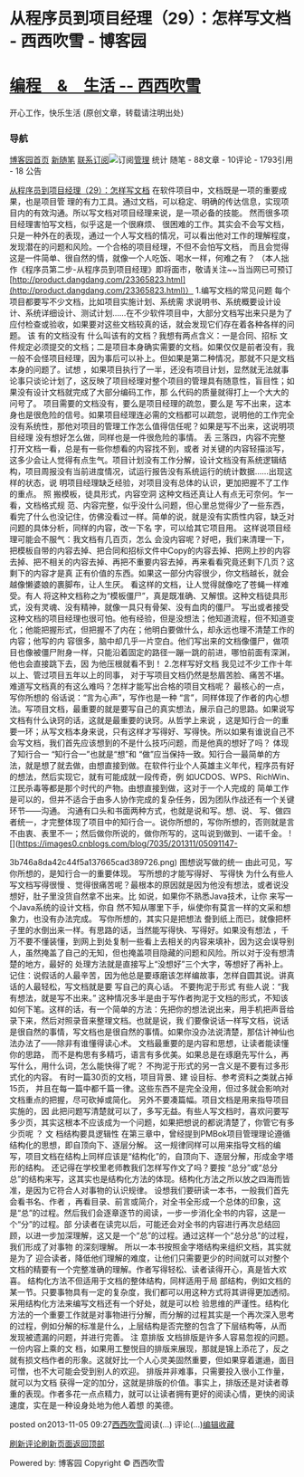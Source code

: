 
# 从程序员到项目经理（29）：怎样写文档 - 西西吹雪 - 博客园
# [编程　&　生活      --       西西吹雪](https://www.cnblogs.com/watsonyin/)
开心工作，快乐生活  (原创文章，转载请注明出处)

### 导航
[博客园](https://www.cnblogs.com/)[首页](https://www.cnblogs.com/watsonyin/)
[新随笔](https://i.cnblogs.com/EditPosts.aspx?opt=1)
[联系](https://msg.cnblogs.com/send/%E8%A5%BF%E8%A5%BF%E5%90%B9%E9%9B%AA)[订阅](https://www.cnblogs.com/watsonyin/rss)![订阅](//www.cnblogs.com/images/xml.gif)[管理](https://i.cnblogs.com/)
统计
随笔 -		88文章 -		10评论 -		1793引用 -		18
公告

[从程序员到项目经理（29）：怎样写文档](https://www.cnblogs.com/watsonyin/p/3407900.html)
在软件项目中，文档既是一项的重要成果，也是项目管
理的有力工具。通过文档，可以稳定、明确的传达信息，实现项目内的有效沟通。所以写文档对项目经理来说，是一项必备的技能。
然而很多项目经理害怕写文档，似乎这是一个很麻烦、
很困难的工作。其实会不会写文档，只是一种外在的表现，通过一个人写文档的情况，可以看出他对工作的理解程度，发现潜在的问题和风险。一个合格的项目经理，不但不会怕写文档，
而且会觉得这是一件简单、很自然的情，就像一个人吃饭、喝水一样，何难之有？
（本人拙作《程序员第二步-从程序员到项目经理》即将面市，敬请关注~~当当网已可预订[http://product.dangdang.com/23365823.html](http://product.dangdang.com/23365823.html)）
1.编写文档的常见问题
每个项目都要写不少文档，比如项目实施计划、系统需
求说明书、系统概要设计设计、系统详细设计、测试计划……在不少软件项目中，大部分文档写出来只是为了应付检查或验收，如果要对这些文档较真的话，就会发现它们存在着各种各样的问题。
该
有的文档没有
什么叫该有的文档？我想有两点含义：一是合同、招标
文件规定必须提交的文档；二是项目本身确实需要的文档。如果仅仅是前者没有，我一般不会怪项目经理，因为事后可以补上。但如果是第二种情况，那就不只是文档本身的问题了。试想
，如果项目执行了一半，还没有项目计划，显然就无法就事论事只谈论计划了，这反映了项目经理对整个项目的管理具有随意性，盲目性；如果没有设计文档就完成了大部分编码工作，那
么代码的质量就得打上一个大大的问号了。
项目需要的文档没有，要么是项目经理的疏忽，要么是
写不出来，这本身也是很危险的信号。如果项目经理连必需的文档都可以疏忽，说明他的工作完全没有系统性，那他对项目的管理工作怎么值得信任呢？如果是写不出来，这说明项目经理
没有想好怎么做，同样也是一件很危险的事情。
丢
三落四，内容不完整
打开文档一看，总是有一些你想看的内容找不到，或者
对关键的内容轻描淡写，这多少会让人觉得有点生气。项目计划没有工作分解，设计文档没有系统逻辑结构，项目周报没有当前进度情况，试运行报告没有系统运行的统计数据……出现这样的状态，说
明项目经理缺乏经验，对项目没有总体的认识，更加把握不了工作的重点。
照
搬模板，徒具形式，内容空洞
这种文档还真让人有点无可奈何。乍一看，文档格式规
范、内容完整，似乎没什么问题，但心里总觉得少了一些东西，看完了什么也没记住，仿佛没看过一样。简单的说，就是没有实质性内容，缺乏对问题的具体分析，同样的内容，改一下名
字，可以给其它项目用。
这样说项目经理可能会不服气：我文档有几百页，怎么
会没内容呢？好吧，我们来清理一下，把模板自带的内容去掉、把合同和招标文件中Copy的内容去掉、把网上抄的内容去掉、把不相关的内容去掉、再把不重要内容去掉，再来看看究竟还剩下几页？这剩下的内容才是真
正有价值的东西。如果这一部分内容很少，你文档越长，就会越像懒婆娘的裹脚布，让人生厌。
看这样的文档，让人觉得就像吃了苍蝇一样难受。有人
将这种文档称之为“模板僵尸”，真是既准确、又解恨。这种文档徒具形式，没有灵魂、没有精神，就像一具只有骨架、没有血肉的僵尸。
写出或者接受这种文档的项目经理也很可怕。他有经验，但是没想法；他知道流程，但不知道变化；他能把握形式，但把握不了内在；他明白要做什么，却永远也理不清楚工作的内容；他写的内
容很多，脑中却几乎一片空白。他们写出来的文档像僵尸，做项目也像被僵尸附身一样，只能沿着固定的路径一蹦一跳的前进，哪怕前面有深渊，他也会直接跳下去，因
为他压根就看不到！
2.怎样写好文档
我见过不少工作十年以上、管过项目五年以上的同事，
对于写项目文档仍然是愁眉苦脸、痛苦不堪。难道写文档真的有这么难吗？怎样才能写出合格的项目文档呢？
最核心的一点，写你所想的
俗话说：“言为心声”，写作也是一种
“言”，同样体现了作者的内心想法。写项目文档，最重要的就是要写自己的真实想法，展示自己的思路。如果说写文档有什么诀窍的话，这就是最重要的诀窍。从哲学上来说
，这是知行合一的重要一环；从写文档本身来说，只有这样才写得好、写得快。所以如果有谁说自己不会写文档，我们首先应该想到的不是什么技巧问题，而是他真的想好了吗？
体现了知行合一
“知行合一”也就是“想”和
“做”应当保持一致。知行合一最简单的方法，就是想了就去做，由想直接到做。在软件行业个人英雄主义年代，程序员有好的想法，然后实现它，就有可能成就一段传奇，例
如UCDOS、WPS、RichWin、江民杀毒等都是那个时代的产物。由想直接到做，这对于一个人完成的
简单工作是可以的，但并不适合于由多人协作完成的复杂任务，因为团队作战还有一个关键环节——沟通。
沟通有口头和书面两种方式，也就是说和写。想、说、
写、做四者统一，才完整体现了项目中的知行合一。说你所想的，写你所想的，否则就是言不由衷、表里不一；然后做你所说的，做你所写的，这叫说到做到、一诺千金。
![](https://images0.cnblogs.com/blog/7035/201311/05091147-
3b746a8da42c44f5a137665cad389726.png)
图想说写做的统一
由此可见，写你所想的，是知行合一的重要体现。
写所想的才能写得好、
写得快
为什么有些人写文档写得很慢
、觉得很痛苦呢？最根本的原因就是因为他没有想法，或者说没想好，肚子里没货自然拿不出来。比
如说，如果你不熟悉Java技术，让你
来写一个Java系统的设计文档，你自
然不知从哪里下手，纵使你有莫言一样的文采和想象力，也没有办法完成。
写你所想的，其实只是把想法
誊到纸上而已，就像把杯子里的水倒出来一样。有思路的话，当然能写得快、写得好。如果没有想法
，千万不要不懂装懂，到网上到处复制一些看上去相关的内容来填补，因为这会误导别人，虽然掩盖了自己的无知，但也掩盖项目隐藏的问题和风险。所以对于没有想清楚的地方，最好的
处理方法就是直接写上“没想好”三个大字，等想好了再补上。记住：说假话的人最辛苦，因为他总是要琢磨该怎样编故事，怎样自圆其说。讲真话的人最轻松，写文档就是要
写自己的真心话。
不要拘泥于形式
有些人说：“我有想法，就是写不出来。”
这种情况多半是由于写作者拘泥于文档的形式，不知该如何下笔。这样的话，有一个简单的方法：先把你的想法说出来，用手机把声音给录下来，然后对照录音来整理文档。也就是说，我
们要像说话一样写文档，说话是很自然的事情，写文档也是很自然的事情。如果你没办法说清楚，那估计神仙也法办法了——除非有谁懂得读心术。
文档最重要的是内容和思想，让读者能读懂你的思路，
而不是构思有多精巧，语言有多优美。如果总是在琢磨先写什么，再写什么，用什么词，怎么能快得了呢？
不拘泥于形式的另一含义是不要有过多形式化的内容。
有时一篇30页的文档，项目背景、建
设目标、参考资料之类就占掉15页，
并且在每一篇中都千篇一律。这些东西不是完全没用，但过多就会影响对文档重点的把握，尽可砍掉或简化。
另外不要凑篇幅。项目文档是用来指导项目实施的，因
此把问题写清楚就可以了，多写无益。有些人写文档时，喜欢问要写多少页，其实这根本不应该成为一个问题，如果把想说的都说清楚了，你管它有多少页呢
？
文
档结构要具逻辑性
在第三章中，曾经提到PMBok项目管理理论遵循结构化的思想，即自顶向下、逐层分解。
这一规律同样可以用来指导文档的编写，项目文档在结构上同样应该是“结构化”的，自顶向下、逐层分解，形成金字塔形的结构。
还记得在学校里老师教我们怎样写作文了吗？要按
“总分”或“总分总”的结构来写，这其实也是结构化方法的体现。结构化方法之所以放之四海而皆准，是因为它符合人对事物的认识规律。
设想我们要研读一本书，一般我们首先会看书名、作者
，再看目录、前言或简介，对全书全形成一个总体的印象，这是“总”的过程。然后我们会逐章逐节的阅读，一步一步消化全书的内容，这是一个“分”的过程。部
分读者在读完以后，可能还会对全书的内容进行再次总结回顾，以进一步加深理解，这又是一个“总”的过程。通过这样一个“总分总”的过程，我们形成了对事物
的深刻理解。
所以一本书按照金字塔结构来组织文档，其实就是为了
迎合读者，降低他们理解的难度，让他们只需要更少的时间就可以对整个文档的精要有一个完整准确的理解。作者写得轻松、读者读得开心，真是皆大欢喜。
结构化方法不但适用于文档的整体结构，同样适用于局
部结构，例如文档的某一节。只要事物具有一定的复杂度，我们都可以用这种方式将其讲得更加透彻。
采用结构化方法来编写文档还有一个好处，就是可以检
验思维的严谨性。结构化方法的一个重要工作就是对事物进行分解，而分解的过程其实是一个再次深入思考的过程，例如分解的标准是什么，上层结构是否完整的包含了下层结构等，从而
发现被遗漏的问题，并进行完善。
注
意排版
文档排版是许多人容易忽视的问题。一份内容上乘的文
档，如果用工整悦目的排版来展现，那就是锦上添花了，反之就有损文档作者的形象。这就好比一个人心灵美固然重要，但如果穿着邋遢，面目可憎，也不大可能会受到别人的欢迎。
排版并非难事，只需要投入很小工作量，就可以为文档
获得一定的加分，这就是排版的价值。事实上，排版还是对读者尊重的表现。作者多花一点点精力，就可以让读者拥有更好的阅读心情，更快的阅读速度，实在是一种设身处地为他人着想
的美德。




posted on2013-11-05 09:27[西西吹雪](https://www.cnblogs.com/watsonyin/)阅读(...) 评论(...)[编辑](https://i.cnblogs.com/EditPosts.aspx?postid=3407900)[收藏](#)


[刷新评论](javascript:void(0);)[刷新页面](#)[返回顶部](#top)






Powered by:
博客园
Copyright © 西西吹雪
